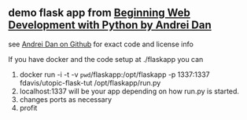 ## demo flask app from [Beginning Web Development with Python by Andrei Dan](http://www.amazon.com/Beginning-Web-Development-Python-production-ebook/dp/B00N8YB0CW)
see [Andrei Dan on Github](https://github.com/AndreiD/FlaskBook/) for exact code and license info

If you have docker and the code setup at ./flaskapp you can

1. docker run -i -t -v `pwd`/flaskapp:/opt/flaskapp -p 1337:1337 fdavis/utopic-flask-tut /opt/flaskapp/run.py
2. localhost:1337 will be your app depending on how run.py is started.
3. changes ports as necessary
4. profit
